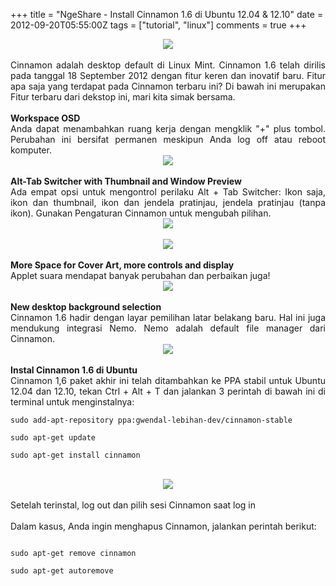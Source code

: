 +++
title = "NgeShare - Install Cinnamon 1.6 di Ubuntu 12.04 & 12.10"
date = 2012-09-20T05:55:00Z
tags = ["tutorial", "linux"]
comments = true
+++

<center><img border="0" data-original-height="600" data-original-width="1200" src="https://3.bp.blogspot.com/-jgNW0KsAxmM/XEumdts7XrI/AAAAAAAAS_Y/uNBMkm0NdsEm0bsrlx4zBoxv90Uk0WYaACLcBGAs/s1600/ubuntu.png" /></center><br />
<div style="text-align: justify;">Cinnamon adalah desktop default di Linux Mint. Cinnamon 1.6 telah dirilis pada tanggal 18 September 2012 dengan fitur keren dan inovatif baru. Fitur apa saja yang terdapat pada Cinnamon terbaru ini? Di bawah ini merupakan Fitur terbaru dari dekstop ini, mari kita simak bersama.<br /><br />
<b>Workspace OSD</b><br />
Anda dapat menambahkan ruang kerja dengan mengklik "+" plus tombol. Perubahan ini bersifat permanen meskipun Anda log off atau reboot komputer.<br />
<center><img border="0" src="https://2.bp.blogspot.com/-qPhYZ5Co9Ck/UFpLAkTHspI/AAAAAAAADW0/d9hZhVmaZkI/s1600/Workspace+1_469.png" /></center><br />
<b>Alt-Tab Switcher with Thumbnail and Window Preview</b><br />
Ada empat opsi untuk mengontrol perilaku Alt + Tab Switcher: Ikon saja, ikon dan thumbnail, ikon dan jendela pratinjau, jendela pratinjau (tanpa ikon). Gunakan Pengaturan Cinnamon untuk mengubah pilihan.<br />
<center><img border="0" src="https://2.bp.blogspot.com/-y4jccB9qk-Y/UFpLLk3ChrI/AAAAAAAADW8/ba_xUaGy7hQ/s1600/Selection_471.png" /></center><br />
<center><img border="0" src="https://3.bp.blogspot.com/-Ivh8fKIQTHE/UFpLPsphjPI/AAAAAAAADXE/c_rPgsDoPyQ/s1600/Selection_475.png" /></center><br />
<b>More Space for Cover Art, more controls and display</b><br />
Applet suara mendapat banyak perubahan dan perbaikan juga!<br />
<center><img border="0" src="https://3.bp.blogspot.com/-_Ei-ku9_qmA/UFpLlNyNsII/AAAAAAAADXM/ttZzySCEOmE/s1600/Selection_473.png" /></center><br />
<b>New desktop background selection</b><br />
Cinnamon 1.6 hadir dengan layar pemilihan latar belakang baru. Hal ini juga mendukung integrasi Nemo. Nemo adalah default file manager dari Cinnamon.<br />
<center><img border="0" src="https://1.bp.blogspot.com/-iN7zpA9P1Rg/UFpMLUFb8iI/AAAAAAAADXU/kaUK5_LoUdM/s1600/Selection_471.png" /></center><br />
<b>Instal Cinnamon 1.6 di Ubuntu</b><br />
Cinnamon 1,6 paket akhir ini telah ditambahkan ke PPA stabil untuk Ubuntu 12.04 dan 12.10, tekan Ctrl + Alt + T dan jalankan 3 perintah di bawah ini di terminal untuk menginstalnya:<br />
<pre><code>sudo add-apt-repository ppa:gwendal-lebihan-dev/cinnamon-stable<br /><br />sudo apt-get update<br /><br />sudo apt-get install cinnamon</code></pre><br />
<center><img border="0" src="https://2.bp.blogspot.com/-6gKW83OCkG4/UFpM8G6RYtI/AAAAAAAADXc/LihueHg5JVA/s1600/cinnamon-1-6-361x360.png" /></center><br />
Setelah terinstal, log out dan pilih sesi Cinnamon saat log in<br /><br />
Dalam kasus, Anda ingin menghapus Cinnamon, jalankan perintah berikut:<br />
<pre><code><br />sudo apt-get remove cinnamon<br /><br />sudo apt-get autoremove<br /></code></pre></div>
